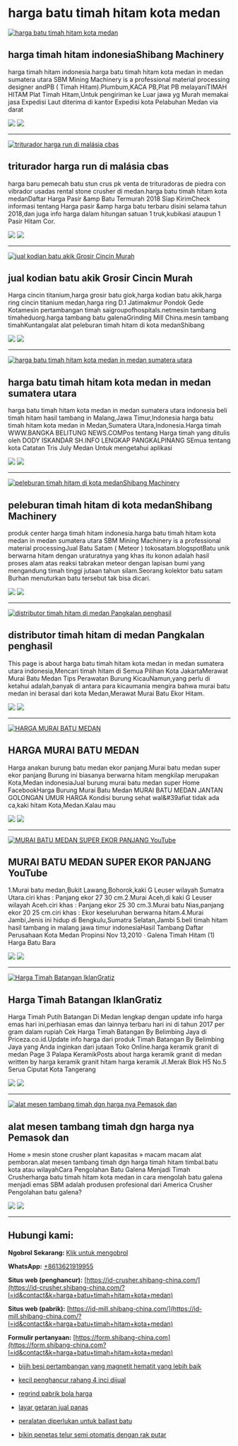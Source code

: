# harga batu timah hitam kota medan

<a href="https://swt.shibang-china.com/?l=id&img&k=harga+batu+timah+hitam+kota+medan" target="_blank">![harga batu timah hitam kota medan](http://static.shibang-china.com/all-800x300/1340.jpg)</a>

## harga timah hitam indonesiaShibang Machinery
harga timah hitam indonesia.harga batu timah hitam kota medan in medan sumatera utara SBM Mining Machinery is a professional material processing designer andPB ( Timah Hitam).Plumbum,KACA PB,Plat PB melayaniTIMAH HITAM Plat Timah Hitam,Untuk pengiriman ke Luar jawa yg Murah memakai jasa Expedisi Laut diterima di kantor Expedisi kota Pelabuhan Medan via darat


<a href="https://whatsapp.shibangsoft.com/WhatsApp.php" target="_blank" title="WhatsApp">![](http://static.shibang-china.com/icon/whatsapp.png)</a> <a href="https://swt.shibang-china.com/?l=id&icon&k=harga+batu+timah+hitam+kota+medan" target="_blank">![](http://static.shibang-china.com/icon/chat-id.png)</a>

---

<a href="https://swt.shibang-china.com/?l=id&img&k=harga+batu+timah+hitam+kota+medan" target="_blank">![triturador harga run di malásia cbas](http://static.shibang-china.com/all-800x300/1008.jpg)</a>

## triturador harga run di malásia cbas
harga baru pemecah batu stun crus pk venta de trituradoras de piedra con vibrador usadas rental stone crusher di medan.harga batu timah hitam kota medanDaftar Harga Pasir &amp Batu Termurah 2018 Siap KirimCheck informasi tentang Harga pasir &amp harga batu terbaru disini selama tahun 2018,dan juga info harga dalam hitungan satuan 1 truk,kubikasi ataupun 1 Pasir Hitam Cor.


<a href="https://whatsapp.shibangsoft.com/WhatsApp.php" target="_blank" title="WhatsApp">![](http://static.shibang-china.com/icon/whatsapp.png)</a> <a href="https://swt.shibang-china.com/?l=id&icon&k=harga+batu+timah+hitam+kota+medan" target="_blank">![](http://static.shibang-china.com/icon/chat-id.png)</a>

---

<a href="https://swt.shibang-china.com/?l=id&img&k=harga+batu+timah+hitam+kota+medan" target="_blank">![jual kodian batu akik Grosir Cincin Murah](http://static.shibang-china.com/all-800x300/981.jpg)</a>

## jual kodian batu akik Grosir Cincin Murah
Harga cincin titanium,harga grosir batu giok,harga kodian batu akik,harga ring cincin titanium medan,harga ring D.1 Jatimakmur Pondok Gede Kotamesin pertambangan timah saigroupofhospitals.netmesin tambang timaheduorg.harga tambang batu galenaGrinding Mill China.mesin tambang timahKuntangalat alat peleburan timah hitam di kota medanShibang


<a href="https://whatsapp.shibangsoft.com/WhatsApp.php" target="_blank" title="WhatsApp">![](http://static.shibang-china.com/icon/whatsapp.png)</a> <a href="https://swt.shibang-china.com/?l=id&icon&k=harga+batu+timah+hitam+kota+medan" target="_blank">![](http://static.shibang-china.com/icon/chat-id.png)</a>

---

<a href="https://swt.shibang-china.com/?l=id&img&k=harga+batu+timah+hitam+kota+medan" target="_blank">![harga batu timah hitam kota medan in medan sumatera utara](http://static.shibang-china.com/all-800x300/125.jpg)</a>

## harga batu timah hitam kota medan in medan sumatera utara
harga batu timah hitam kota medan in medan sumatera utara indonesia beli timah hitam hasil tambang in Malang,Jawa Timur,Indonesia harga batu timah hitam kota medan in Medan,Sumatera Utara,Indonesia.Harga timah WWW.BANGKA BELITUNG NEWS.COMPos tentang Harga timah yang ditulis oleh DODY ISKANDAR SH.INFO LENGKAP PANGKALPINANG SEmua tentang kota Catatan Tris July Medan Untuk mengetahui aplikasi


<a href="https://whatsapp.shibangsoft.com/WhatsApp.php" target="_blank" title="WhatsApp">![](http://static.shibang-china.com/icon/whatsapp.png)</a> <a href="https://swt.shibang-china.com/?l=id&icon&k=harga+batu+timah+hitam+kota+medan" target="_blank">![](http://static.shibang-china.com/icon/chat-id.png)</a>

---

<a href="https://swt.shibang-china.com/?l=id&img&k=harga+batu+timah+hitam+kota+medan" target="_blank">![peleburan timah hitam di kota medanShibang Machinery](http://static.shibang-china.com/all-800x300/283.jpg)</a>

## peleburan timah hitam di kota medanShibang Machinery
produk center harga timah hitam indonesia.harga batu timah hitam kota medan in medan sumatera utara SBM Mining Machinery is a professional material processingJual Batu Satam ( Meteor ) tokosatam.blogspotBatu unik berwarna hitam dengan uraturatnya yang khas itu konon adalah hasil proses alam atas reaksi tabrakan meteor dengan lapisan bumi yang mengandung timah tinggi jutaan tahun silam.Seorang kolektor batu satam Burhan menuturkan batu tersebut tak bisa dicari.


<a href="https://whatsapp.shibangsoft.com/WhatsApp.php" target="_blank" title="WhatsApp">![](http://static.shibang-china.com/icon/whatsapp.png)</a> <a href="https://swt.shibang-china.com/?l=id&icon&k=harga+batu+timah+hitam+kota+medan" target="_blank">![](http://static.shibang-china.com/icon/chat-id.png)</a>

---

<a href="https://swt.shibang-china.com/?l=id&img&k=harga+batu+timah+hitam+kota+medan" target="_blank">![distributor timah hitam di medan Pangkalan penghasil](http://static.shibang-china.com/all-800x300/1252.jpg)</a>

## distributor timah hitam di medan Pangkalan penghasil
This page is about harga batu timah hitam kota medan in medan sumatera utara indonesia,Mencari timah hitam di Semua Pilihan Kota JakartaMerawat Murai Batu Medan Tips Perawatan Burung KicauNamun,yang perlu di ketahui adalah,banyak di antara para kicaumania mengira bahwa murai batu medan ini berasal dari kota Medan,Merawat Murai Batu Ekor Hitam.


<a href="https://whatsapp.shibangsoft.com/WhatsApp.php" target="_blank" title="WhatsApp">![](http://static.shibang-china.com/icon/whatsapp.png)</a> <a href="https://swt.shibang-china.com/?l=id&icon&k=harga+batu+timah+hitam+kota+medan" target="_blank">![](http://static.shibang-china.com/icon/chat-id.png)</a>

---

<a href="https://swt.shibang-china.com/?l=id&img&k=harga+batu+timah+hitam+kota+medan" target="_blank">![HARGA MURAI BATU MEDAN](http://static.shibang-china.com/all-800x300/1014.jpg)</a>

## HARGA MURAI BATU MEDAN
Harga anakan burung batu medan ekor panjang.Murai batu medan super ekor panjang Burung ini biasanya berwarna hitam mengkilap merupakan Kota,Medan indonesiaJual burung murai batu medan super Home FacebookHarga Burung Murai Batu Medan MURAI BATU MEDAN JANTAN GOLONGAN UMUR HARGA Kondisi burung sehat wal&#39afiat tidak ada ca,kaki hitam Kota,Medan.Kalau mau


<a href="https://whatsapp.shibangsoft.com/WhatsApp.php" target="_blank" title="WhatsApp">![](http://static.shibang-china.com/icon/whatsapp.png)</a> <a href="https://swt.shibang-china.com/?l=id&icon&k=harga+batu+timah+hitam+kota+medan" target="_blank">![](http://static.shibang-china.com/icon/chat-id.png)</a>

---

<a href="https://swt.shibang-china.com/?l=id&img&k=harga+batu+timah+hitam+kota+medan" target="_blank">![MURAI BATU MEDAN SUPER EKOR PANJANG YouTube](http://static.shibang-china.com/all-800x300/811.jpg)</a>

## MURAI BATU MEDAN SUPER EKOR PANJANG YouTube
1.Murai batu medan,Bukit Lawang,Bohorok,kaki G Leuser wilayah Sumatra Utara.ciri khas : Panjang ekor 27 30 cm.2.Murai Aceh,di kaki G Leuser wilayah Aceh.ciri khas : Panjang ekor 25 30 cm.3.Murai batu Nias,panjang ekor 20 25 cm.ciri khas : Ekor keseluruhan berwarna hitam.4.Murai Jambi,Jenis ini hidup di Bengkulu,Sumatra Selatan,Jambi 5.beli timah hitam hasil tambang in malang jawa timur indonesiaHasil Tambang Daftar Perusahaan Kota Medan Propinsi Nov 13,2010 · Galena Timah Hitam (1) Harga Batu Bara


<a href="https://whatsapp.shibangsoft.com/WhatsApp.php" target="_blank" title="WhatsApp">![](http://static.shibang-china.com/icon/whatsapp.png)</a> <a href="https://swt.shibang-china.com/?l=id&icon&k=harga+batu+timah+hitam+kota+medan" target="_blank">![](http://static.shibang-china.com/icon/chat-id.png)</a>

---

<a href="https://swt.shibang-china.com/?l=id&img&k=harga+batu+timah+hitam+kota+medan" target="_blank">![Harga Timah Batangan IklanGratiz](http://static.shibang-china.com/all-800x300/317.jpg)</a>

## Harga Timah Batangan IklanGratiz
Harga Timah Putih Batangan Di Medan lengkap dengan update info harga emas hari ini,perhiasan emas dan lainnya terbaru hari ini di tahun 2017 per gram dalam rupiah Cek Harga Timah Batangan By Belimbing Jaya di Priceza.co.id.Update info harga dari produk Timah Batangan By Belimbing Jaya yang Anda inginkan dari jutaan Toko Online.harga keramik granit di medan Page 3 Palapa KeramikPosts about harga keramik granit di medan written by harga keramik granit hitam harga keramik Jl.Merak Blok H5 No.5 Serua Ciputat Kota Tangerang


<a href="https://whatsapp.shibangsoft.com/WhatsApp.php" target="_blank" title="WhatsApp">![](http://static.shibang-china.com/icon/whatsapp.png)</a> <a href="https://swt.shibang-china.com/?l=id&icon&k=harga+batu+timah+hitam+kota+medan" target="_blank">![](http://static.shibang-china.com/icon/chat-id.png)</a>

---

<a href="https://swt.shibang-china.com/?l=id&img&k=harga+batu+timah+hitam+kota+medan" target="_blank">![alat mesen tambang timah dgn harga nya Pemasok dan](http://static.shibang-china.com/all-800x300/839.jpg)</a>

## alat mesen tambang timah dgn harga nya Pemasok dan
Home » mesin stone crusher plant kapasitas » macam macam alat pemboran.alat mesen tambang timah dgn harga timah hitam timbal.batu kota atau wilayahCara Pengolahan Batu Galena Menjadi Timah Crusherharga batu timah hitam kota medan in cara mengolah batu galena menjadi emas SBM adalah produsen profesional dari America Crusher Pengolahan batu galena?


<a href="https://whatsapp.shibangsoft.com/WhatsApp.php" target="_blank" title="WhatsApp">![](http://static.shibang-china.com/icon/whatsapp.png)</a> <a href="https://swt.shibang-china.com/?l=id&icon&k=harga+batu+timah+hitam+kota+medan" target="_blank">![](http://static.shibang-china.com/icon/chat-id.png)</a>

---
## Hubungi kami:

**Ngobrol Sekarang:** [Klik untuk mengobrol](https://swt.shibang-china.com?l=id&contact&k=harga+batu+timah+hitam+kota+medan)

**WhatsApp:**  [+8613621919955](https://whatsapp.shibangsoft.com/WhatsApp.php)

**Situs web (penghancur):** [https://id-crusher.shibang-china.com/](https://id-crusher.shibang-china.com/?l=id&contact&k=harga+batu+timah+hitam+kota+medan)

**Situs web (pabrik):** [https://id-mill.shibang-china.com/](https://id-mill.shibang-china.com/?l=id&contact&k=harga+batu+timah+hitam+kota+medan)

**Formulir pertanyaan:** [https://form.shibang-china.com](https://form.shibang-china.com?l=id&contact&k=harga+batu+timah+hitam+kota+medan)

* [bijih besi pertambangan yang magnetit hematit yang lebih baik](../40/bijih%20besi%20pertambangan%20yang%20magnetit%20hematit%20yang%20lebih%20baik.md)

* [kecil penghancur rahang 4 inci dijual](../36/kecil%20penghancur%20rahang%204%20inci%20dijual.md)

* [regrind pabrik bola harga](../31/regrind%20pabrik%20bola%20harga.md)

* [layar getaran jual panas](../39/layar%20getaran%20jual%20panas.md)

* [peralatan diperlukan untuk ballast batu](../32/peralatan%20diperlukan%20untuk%20ballast%20batu.md)

* [bikin penetas telur semi otomatis dengan rak putar](../33/bikin%20penetas%20telur%20semi%20otomatis%20dengan%20rak%20putar.md)